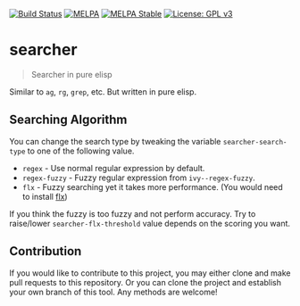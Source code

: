 [![Build Status](https://travis-ci.com/jcs-elpa/searcher.svg?branch=master)](https://travis-ci.com/jcs-elpa/searcher)
[![MELPA](https://melpa.org/packages/searcher-badge.svg)](https://melpa.org/#/searcher)
[![MELPA Stable](https://stable.melpa.org/packages/searcher-badge.svg)](https://stable.melpa.org/#/searcher)
[![License: GPL v3](https://img.shields.io/badge/License-GPL%20v3-blue.svg)](https://www.gnu.org/licenses/gpl-3.0)

# searcher
> Searcher in pure elisp

Similar to `ag`, `rg`, `grep`, etc. But written in pure elisp.

## Searching Algorithm

You can change the search type by tweaking the variable `searcher-search-type`
to one of the following value.

* `regex` - Use normal regular expression by default.
* `regex-fuzzy` - Fuzzy regular expression from `ivy--regex-fuzzy`.
* `flx` - Fuzzy searching yet it takes more performance. (You would need to
install [flx](https://github.com/lewang/flx))

If you think the fuzzy is too fuzzy and not perform accuracy. Try to raise/lower
`searcher-flx-threshold` value depends on the scoring you want.

## Contribution

If you would like to contribute to this project, you may either
clone and make pull requests to this repository. Or you can
clone the project and establish your own branch of this tool.
Any methods are welcome!
